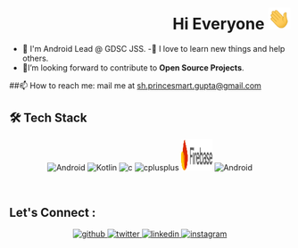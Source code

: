 # <h1 align="right">Hi Everyone <img src="https://raw.githubusercontent.com/ABSphreak/ABSphreak/master/gifs/Hi.gif" width="40px"></h1>

<!--
**princegupta25/princegupta25** is a ✨ _special_ ✨ repository because its `README.md` (this file) appears on your GitHub profile.


#### I'm Prince Gupta, 2nd year **Computer Science** student from **JSS Academy of Technical Education, Noida**. <br> I am an Android Developer and exploring new technology.
 <br>
 <img align="right" alt="GIF" src="https://camo.githubusercontent.com/a4c584bce1c41271485d28f92aaf9f581b3c88b68ca723b6edfd58b4ba988c2b/68747470733a2f2f63646e2e6472696262626c652e636f6d2f75736572732f313138373833362f73637265656e73686f74732f363533393432392f70726f6772616d65722e676966" width="400px" />
 
## 🧐 About

- 🔭  I'm Android Lead @ [GDSC JSS](https://www.dscjss.in/). 
- ✨  I love to build Android applications.
- 🌱  I like to explore new things, 
- 🔭  Currently working on my Android skills.



<img align='right' src="https://i.pinimg.com/originals/53/71/2f/53712f9fa2e10657e355400cbbad9310.gif" width="260" height="230">

I'm a 2nd year **Computer Science** student from **JSS Academy of Technical Education, Noida**.I am an Android Developer and exploring new technology.

I love **Brain Storming Sessions**💡 that helps me come up with **Optimised Solutions** for problems. 

<!-- - 🛠 I’m currently focusing on **Data Structures and Algorithms** to get better at **Problem Solving Skills**. -->
- 🔭 I'm Android Lead @ GDSC JSS.
-🌱 I love to learn new things and help others.
- 💬I’m looking forward to contribute to **Open Source Projects**.


##📫  How to reach me: mail me at [sh.princesmart.gupta@gmail.com](mailto:sh.princesmart.gupta@gmail.com)
<br>

##  🛠 Tech Stack

<p align="center"><img src="https://raw.githubusercontent.com/gilbarbara/logos/master/logos/android-icon.svg" alt="Android" width="56" height="56"/>  <img src="https://camo.githubusercontent.com/c4040f9336d148bb54fd63c13b8639f3af4ac7e1b7fc8154593dd236ff0ea8eb/68747470733a2f2f63646e2e737667706f726e2e636f6d2f6c6f676f732f6b6f746c696e2d69636f6e2e737667" alt="Kotlin" width="52" height="52"/>  <img src="https://raw.githubusercontent.com/gilbarbara/logos/master/logos/c.svg" alt="c" width="56" height="56"/> <img src="https://raw.githubusercontent.com/gilbarbara/logos/master/logos/c-plusplus.svg" alt="cplusplus" width="56" height="56"/> <img src="https://raw.githubusercontent.com/gilbarbara/logos/master/logos/firebase.svg" alt="Firebase" width="56" height="56"/> <img src="https://raw.githubusercontent.com/gilbarbara/logos/master/logos/figma.svg" alt="Android" width="56" height="56"/> </p>

<br>

##  Let's Connect :
<div align="center">
<a href="https://github.com/princegupta25" target="_blank">
<img src=https://img.shields.io/badge/github-%2324292e.svg?&style=for-the-badge&logo=github&logoColor=white alt=github style="margin-bottom: 5px;" />
</a>
<a href="https://twitter.com/prince_1125" target="_blank">
<img src=https://img.shields.io/badge/twitter-%2300acee.svg?&style=for-the-badge&logo=twitter&logoColor=white alt=twitter style="margin-bottom: 5px;" />
</a>
<a href="https://www.linkedin.com/in/prince-gupta-595157211/" target="_blank">
<img src=https://img.shields.io/badge/linkedin-%231E77B5.svg?&style=for-the-badge&logo=linkedin&logoColor=white alt=linkedin style="margin-bottom: 5px;" />
</a>
<a href="https://www.instagram.com/___prince_gupta___/" target="_blank">
<img src=https://img.shields.io/badge/instagram-%23000000.svg?&style=for-the-badge&logo=instagram&logoColor=white alt=instagram style="margin-bottom: 5px;" />
</a>
</div> 
